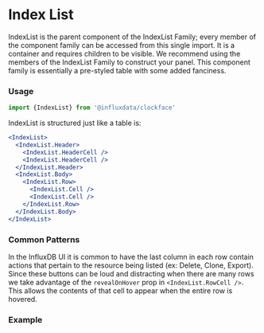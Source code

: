 # Index List

IndexList is the parent component of the IndexList Family; every member of the component family can be accessed from this single import. It is a container and requires children to be visible. We recommend using the members of the IndexList Family to construct your panel. This component family is essentially a pre-styled table with some added fanciness.

### Usage
```jsx
import {IndexList} from '@influxdata/clockface'
```

IndexList is structured just like a table is:

```jsx
<IndexList>
  <IndexList.Header>
    <IndexList.HeaderCell />
    <IndexList.HeaderCell />
  </IndexList.Header>
  <IndexList.Body>
    <IndexList.Row>
      <IndexList.Cell />
      <IndexList.Cell />
    </IndexList.Row>
  </IndexList.Body>
</IndexList>
```

### Common Patterns

In the InfluxDB UI it is common to have the last column in each row contain actions that pertain to the resource being listed (ex: Delete, Clone, Export). Since these buttons can be loud and distracting when there are many rows we take advantage of the `revealOnHover` prop in `<IndexList.RowCell />`. This allows the contents of that cell to appear when the entire row is hovered.

### Example
<!-- STORY -->

<!-- STORY HIDE START -->

<!-- STORY HIDE END -->

<!-- PROPS -->
